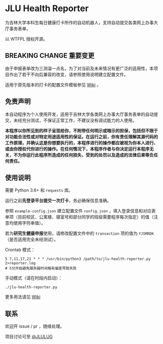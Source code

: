 # JLU Health Reporter

为吉林大学本科生每日健康打卡所作的自动机器人，支持自动提交各类网上办事大厅事务表单。

以 WTFPL 授权开源。

## BREAKING CHANGE 重要变更

由于申报表单改为三测温一点名，为了对当前及未来情况有更广泛的适用性，本项目作出了若干不向后兼容的改变，请参照使用说明建立配置文件。

适用于原先版本的打卡的配置文件模板参见 [Wiki](https://github.com/TechCiel/jlu-health-reporter/wiki/%E9%85%8D%E7%BD%AE%E6%96%87%E4%BB%B6%E6%A8%A1%E6%9D%BF#%E6%9C%AC%E7%A7%91%E7%94%9F%E5%81%A5%E5%BA%B7%E7%8A%B6%E5%86%B5%E7%94%B3%E6%8A%A5) 。

## 免责声明

本自动程序为个人使用开发，适用于吉林大学各类网上办事大厅事务表单的自动提交，未经充分测试，不保证正常工作，不建议没有调试能力的人使用。

**本程序以你所见到的样子呈现给你，不附带任何明示或暗示的担保，包括但不限于对功能合法性或对特定用途适用性的保证。在运行之前，你有责任理解其源代码的工作原理，并确认这是你想要执行的，本程序进行的操作都应被视为你本人进行、或由你授权代你进行的操作。在任何情况下，本程序作者与你决定运行本程序无关，不为你运行此程序所造成的任何损失、受到的处罚以及造成的法律后果等负任何责任。**

## 使用说明

需要 Python 3.6+ 和 `requests` 库。

运行之前**先登录平台提交一次打卡**，务必确保信息准确。

参照 `example-config.json` 建立配置文件 `config.json` ，填入登录信息和对应表单项（目前校区、公寓楼、寝室号和部分同学的班级需要程序每次指定）的值（注意均使用字符串值）。

若为**研究生健康申报**使用，请修改配置文件中的 `transaction` 项的值为 `YJSMRDK`（是否适用完全未经测试）。

Crontab 模式：

```
5 7,11,17,21 * * * /usr/bin/python3 /path/to/jlu-health-reporter.py 2>reporter.log
# 5分开始避免服务器时间略有偏差导致失败
```

手动模式（请在时段内启动）：

```
./jlu-health-reporter.py
```

更多用法请见 [Wiki](https://github.com/TechCiel/jlu-health-reporter/wiki)

## 联系

欢迎开 issue / pr ，随缘处理。

项目讨论可至 [@JLULUG](https://t.me/JLULUG)
